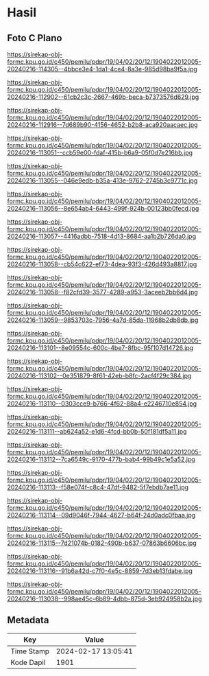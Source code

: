 # Hasil

## Foto C Plano

https://sirekap-obj-formc.kpu.go.id/c450/pemilu/pdpr/19/04/02/20/12/1904022012005-20240216-114305--4bbce3e4-1da1-4ce4-8a3e-985d98ba9f5a.jpg

https://sirekap-obj-formc.kpu.go.id/c450/pemilu/pdpr/19/04/02/20/12/1904022012005-20240216-112902--61cb2c3c-2667-469b-beca-b7373576d629.jpg

https://sirekap-obj-formc.kpu.go.id/c450/pemilu/pdpr/19/04/02/20/12/1904022012005-20240216-112916--7d689b90-4156-4652-b2b8-aca920aacaec.jpg

https://sirekap-obj-formc.kpu.go.id/c450/pemilu/pdpr/19/04/02/20/12/1904022012005-20240216-113051--ccb59e00-fdaf-415b-b6a9-05f0d7e216bb.jpg

https://sirekap-obj-formc.kpu.go.id/c450/pemilu/pdpr/19/04/02/20/12/1904022012005-20240216-113055--046e9edb-b35a-413e-9762-2745b3c9771c.jpg

https://sirekap-obj-formc.kpu.go.id/c450/pemilu/pdpr/19/04/02/20/12/1904022012005-20240216-113056--8e654ab4-6443-499f-924b-00123bb0fecd.jpg

https://sirekap-obj-formc.kpu.go.id/c450/pemilu/pdpr/19/04/02/20/12/1904022012005-20240216-113057--4416adbb-7518-4d13-8684-aa1b2b726da0.jpg

https://sirekap-obj-formc.kpu.go.id/c450/pemilu/pdpr/19/04/02/20/12/1904022012005-20240216-113058--cb54c622-ef73-4dea-93f3-426d493a8817.jpg

https://sirekap-obj-formc.kpu.go.id/c450/pemilu/pdpr/19/04/02/20/12/1904022012005-20240216-113058--f82cfd39-3577-4289-a953-3aceeb2bb6d4.jpg

https://sirekap-obj-formc.kpu.go.id/c450/pemilu/pdpr/19/04/02/20/12/1904022012005-20240216-113059--9853703c-7956-4a7d-85da-11968b2db8db.jpg

https://sirekap-obj-formc.kpu.go.id/c450/pemilu/pdpr/19/04/02/20/12/1904022012005-20240216-113101--8e09554c-600c-4be7-8fbc-95f107d14726.jpg

https://sirekap-obj-formc.kpu.go.id/c450/pemilu/pdpr/19/04/02/20/12/1904022012005-20240216-113102--0e351879-8f61-42eb-b8fc-2acf4f29c384.jpg

https://sirekap-obj-formc.kpu.go.id/c450/pemilu/pdpr/19/04/02/20/12/1904022012005-20240216-113110--0303cce9-b766-4f62-88a4-e2246710e854.jpg

https://sirekap-obj-formc.kpu.go.id/c450/pemilu/pdpr/19/04/02/20/12/1904022012005-20240216-113111--ab624a52-e1d6-4fcd-bb0b-50f181df5a11.jpg

https://sirekap-obj-formc.kpu.go.id/c450/pemilu/pdpr/19/04/02/20/12/1904022012005-20240216-113112--7ca6549c-9170-477b-bab4-99b49c1e5a52.jpg

https://sirekap-obj-formc.kpu.go.id/c450/pemilu/pdpr/19/04/02/20/12/1904022012005-20240216-113113--f58e074f-c8c4-47df-9482-5f7ebdb7ae11.jpg

https://sirekap-obj-formc.kpu.go.id/c450/pemilu/pdpr/19/04/02/20/12/1904022012005-20240216-113114--09d9046f-7944-4627-b64f-24d0adc0fbaa.jpg

https://sirekap-obj-formc.kpu.go.id/c450/pemilu/pdpr/19/04/02/20/12/1904022012005-20240216-113115--7d21074b-0182-490b-b637-07863b6606bc.jpg

https://sirekap-obj-formc.kpu.go.id/c450/pemilu/pdpr/19/04/02/20/12/1904022012005-20240216-113116--91b6a42d-c7f0-4e5c-8859-7d3eb13fdabe.jpg

https://sirekap-obj-formc.kpu.go.id/c450/pemilu/pdpr/19/04/02/20/12/1904022012005-20240216-113038--998ae45c-6b89-4dbb-875d-3eb924958b2a.jpg


## Metadata

| Key        | Value               |
| ---------- | ------------------- |
| Time Stamp | 2024-02-17 13:05:41 |
| Kode Dapil | 1901                |



